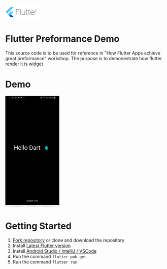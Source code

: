 <a href="https://flutter.dev/" > <img height="50px" src="screenshots/Google-flutter-logo.png"
     alt="Flutter Logo" /> </a>
# Flutter Preformance Demo

This source code is to be used for reference in "How Flutter Apps achieve great preformance" workshop. The purpose is to demonestrate how flutter render it is widget 

# Demo 
<img height="350px" src="screenshots/screenshot.gif"
     alt="App Screenshot" />
# Getting Started
1. [Fork repository](https://github.com/sayed3li97/FlutterClock-Challenge-BH/fork) or clone and download the repository 
1. Install [Latest Flutter version](https://flutter.dev/docs/get-started/install)
1. Install [Android Studio / IntelliJ / VSCode](https://flutter.dev/docs/development/tools/android-studio)
1. Run the command `flutter pub get`
1. Run the command `flutter run`
